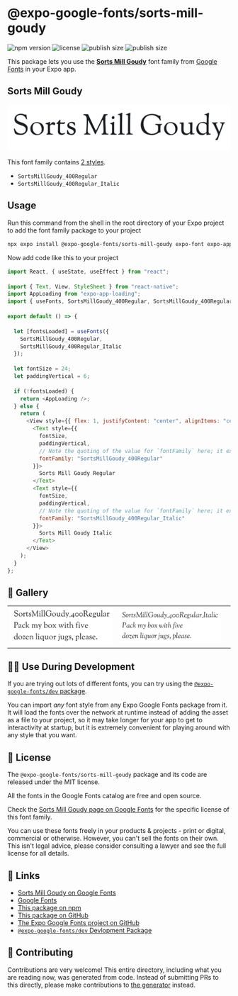 # @expo-google-fonts/sorts-mill-goudy

![npm version](https://flat.badgen.net/npm/v/@expo-google-fonts/sorts-mill-goudy)
![license](https://flat.badgen.net/github/license/expo/google-fonts)
![publish size](https://flat.badgen.net/packagephobia/install/@expo-google-fonts/sorts-mill-goudy)
![publish size](https://flat.badgen.net/packagephobia/publish/@expo-google-fonts/sorts-mill-goudy)

This package lets you use the [**Sorts Mill Goudy**](https://fonts.google.com/specimen/Sorts+Mill+Goudy) font family from [Google Fonts](https://fonts.google.com/) in your Expo app.

## Sorts Mill Goudy

![Sorts Mill Goudy](./font-family.png)

This font family contains [2 styles](#-gallery).

- `SortsMillGoudy_400Regular`
- `SortsMillGoudy_400Regular_Italic`

## Usage

Run this command from the shell in the root directory of your Expo project to add the font family package to your project

```sh
npx expo install @expo-google-fonts/sorts-mill-goudy expo-font expo-app-loading
```

Now add code like this to your project

```js
import React, { useState, useEffect } from "react";

import { Text, View, StyleSheet } from "react-native";
import AppLoading from "expo-app-loading";
import { useFonts, SortsMillGoudy_400Regular, SortsMillGoudy_400Regular_Italic } from '@expo-google-fonts/sorts-mill-goudy';

export default () => {

  let [fontsLoaded] = useFonts({
    SortsMillGoudy_400Regular, 
    SortsMillGoudy_400Regular_Italic
  });

  let fontSize = 24;
  let paddingVertical = 6;

  if (!fontsLoaded) {
    return <AppLoading />;
  } else {
    return (
      <View style={{ flex: 1, justifyContent: "center", alignItems: "center" }}>
        <Text style={{
          fontSize,
          paddingVertical,
          // Note the quoting of the value for `fontFamily` here; it expects a string!
          fontFamily: "SortsMillGoudy_400Regular"
        }}>
          Sorts Mill Goudy Regular
        </Text>
        <Text style={{
          fontSize,
          paddingVertical,
          // Note the quoting of the value for `fontFamily` here; it expects a string!
          fontFamily: "SortsMillGoudy_400Regular_Italic"
        }}>
          Sorts Mill Goudy Italic
        </Text>
      </View>
    );
  }
};
```

## 🔡 Gallery


||||
|-|-|-|
|![SortsMillGoudy_400Regular](./SortsMillGoudy_400Regular.ttf.png)|![SortsMillGoudy_400Regular_Italic](./SortsMillGoudy_400Regular_Italic.ttf.png)|||


## 👩‍💻 Use During Development

If you are trying out lots of different fonts, you can try using the [`@expo-google-fonts/dev` package](https://github.com/expo/google-fonts/tree/master/font-packages/dev#readme).

You can import _any_ font style from any Expo Google Fonts package from it. It will load the fonts over the network at runtime instead of adding the asset as a file to your project, so it may take longer for your app to get to interactivity at startup, but it is extremely convenient for playing around with any style that you want.


## 📖 License

The `@expo-google-fonts/sorts-mill-goudy` package and its code are released under the MIT license.

All the fonts in the Google Fonts catalog are free and open source.

Check the [Sorts Mill Goudy page on Google Fonts](https://fonts.google.com/specimen/Sorts+Mill+Goudy) for the specific license of this font family.

You can use these fonts freely in your products & projects - print or digital, commercial or otherwise. However, you can't sell the fonts on their own. This isn't legal advice, please consider consulting a lawyer and see the full license for all details.

## 🔗 Links

- [Sorts Mill Goudy on Google Fonts](https://fonts.google.com/specimen/Sorts+Mill+Goudy)
- [Google Fonts](https://fonts.google.com/)
- [This package on npm](https://www.npmjs.com/package/@expo-google-fonts/sorts-mill-goudy)
- [This package on GitHub](https://github.com/expo/google-fonts/tree/master/font-packages/sorts-mill-goudy)
- [The Expo Google Fonts project on GitHub](https://github.com/expo/google-fonts)
- [`@expo-google-fonts/dev` Devlopment Package](https://github.com/expo/google-fonts/tree/master/font-packages/dev)

## 🤝 Contributing

Contributions are very welcome! This entire directory, including what you are reading now, was generated from code. Instead of submitting PRs to this directly, please make contributions to [the generator](https://github.com/expo/google-fonts/tree/master/packages/generator) instead.
